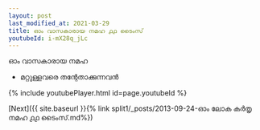```yaml
---
layout: post
last_modified_at: 2021-03-29
title: ഓം വാസകാരായ നമഹ ൧൧ ടൈംസ്
youtubeId: i-mX28q_jLc
---
```

 
 
 ഓം വാസകാരായ നമഹ 
 
 -  മറ്റുള്ളവരെ തന്റേതാക്കുന്നവൻ 
 
  
 
  
 
 
 
 
 
 


{% include youtubePlayer.html id=page.youtubeId %}
 
[Next]({{ site.baseurl }}{% link  split1/_posts/2013-09-24-ഓം ലോക കർതൃ നമഹ ൧൧ ടൈംസ്.md%})
 
